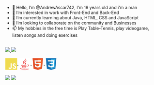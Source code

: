 - 👋 Hello, I’m @AndrewAscar742, I'm 18 years old and i'm a man
- 👀 I’m interested in work with Front-End and Back-End
- 🌱 I’m currently learning about Java, HTML, CSS and JavaScript
- 💞️ I’m looking to collaborate on the community and Businesses
- 📫 My hobbies in the free time is Play Table-Tennis, play videogame, listen songs and doing exercises

<br>

<div style="display: inline_block">
  <a href="https://github.com/AndrewAscar742">
  <img height="180em" src="https://github-readme-stats.vercel.app/api?username=AndrewAscar742&show_icons=true&theme=dark&include_all_commits=true&count_private=true"/>
  <img height="180em" src="https://github-readme-stats.vercel.app/api/top-langs/?username=AndrewAscar742&layout=compact&langs_count=7&theme=dark"/>
</div>
  
  <div style="display: inline_block"><br>
  <img align="center" alt="Andrew-Js" height="40" width="40" src="https://raw.githubusercontent.com/devicons/devicon/master/icons/javascript/javascript-plain.svg">
  <img align="center" alt="Andrew-Java" height="40" width="40" src="https://raw.githubusercontent.com/devicons/devicon/master/icons/java/java-plain.svg">
  <img align="center" alt="Andrew-HTML" height="40" width="40" src="https://raw.githubusercontent.com/devicons/devicon/master/icons/html5/html5-original.svg">
  <img align="center" alt="Andrew-CSS" height="40" width="40" src="https://raw.githubusercontent.com/devicons/devicon/master/icons/css3/css3-original.svg">

  <br>
  <br>
    
  <div> 
<a href = "mailto:andrewmatosascar@outlook.com"><img src="https://img.shields.io/badge/-Gmail-%23333?style=for-the-badge&logo=gmail&logoColor=white" target="_blank"></a>
<a href="https://www.linkedin.com/in/andrew-matos-ascar-0330b21b5/" target="_blank"><img src="https://img.shields.io/badge/-LinkedIn-%230077B5?style=for-the-badge&logo=linkedin&logoColor=white" target="_blank"></a> 
</div>

    
<!---
AndrewAscar742/AndrewAscar742 is a ✨ special ✨ repository because its `README.md` (this file) appears on your GitHub profile.
You can click the Preview link to take a look at your changes.
--->
